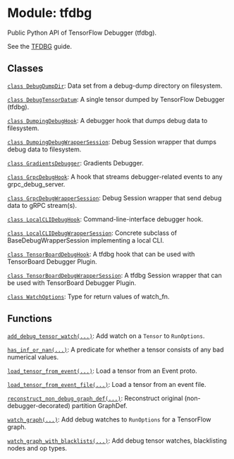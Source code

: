 <div itemscope itemtype="http://developers.google.com/ReferenceObject">
<meta itemprop="name" content="tfdbg" />
<meta itemprop="path" content="Stable" />
</div>

# Module: tfdbg

Public Python API of TensorFlow Debugger (tfdbg).

See the [TFDBG](https://www.tensorflow.org/guide/debugger) guide.




## Classes

[`class DebugDumpDir`](./tfdbg/DebugDumpDir.md): Data set from a debug-dump directory on filesystem.

[`class DebugTensorDatum`](./tfdbg/DebugTensorDatum.md): A single tensor dumped by TensorFlow Debugger (tfdbg).

[`class DumpingDebugHook`](./tfdbg/DumpingDebugHook.md): A debugger hook that dumps debug data to filesystem.

[`class DumpingDebugWrapperSession`](./tfdbg/DumpingDebugWrapperSession.md): Debug Session wrapper that dumps debug data to filesystem.

[`class GradientsDebugger`](./tfdbg/GradientsDebugger.md): Gradients Debugger.

[`class GrpcDebugHook`](./tfdbg/GrpcDebugHook.md): A hook that streams debugger-related events to any grpc_debug_server.

[`class GrpcDebugWrapperSession`](./tfdbg/GrpcDebugWrapperSession.md): Debug Session wrapper that send debug data to gRPC stream(s).

[`class LocalCLIDebugHook`](./tfdbg/LocalCLIDebugHook.md): Command-line-interface debugger hook.

[`class LocalCLIDebugWrapperSession`](./tfdbg/LocalCLIDebugWrapperSession.md): Concrete subclass of BaseDebugWrapperSession implementing a local CLI.

[`class TensorBoardDebugHook`](./tfdbg/TensorBoardDebugHook.md): A tfdbg hook that can be used with TensorBoard Debugger Plugin.

[`class TensorBoardDebugWrapperSession`](./tfdbg/TensorBoardDebugWrapperSession.md): A tfdbg Session wrapper that can be used with TensorBoard Debugger Plugin.

[`class WatchOptions`](./tfdbg/WatchOptions.md): Type for return values of watch_fn.

## Functions

[`add_debug_tensor_watch(...)`](./tfdbg/add_debug_tensor_watch.md): Add watch on a `Tensor` to `RunOptions`.

[`has_inf_or_nan(...)`](./tfdbg/has_inf_or_nan.md): A predicate for whether a tensor consists of any bad numerical values.

[`load_tensor_from_event(...)`](./tfdbg/load_tensor_from_event.md): Load a tensor from an Event proto.

[`load_tensor_from_event_file(...)`](./tfdbg/load_tensor_from_event_file.md): Load a tensor from an event file.

[`reconstruct_non_debug_graph_def(...)`](./tfdbg/reconstruct_non_debug_graph_def.md): Reconstruct original (non-debugger-decorated) partition GraphDef.

[`watch_graph(...)`](./tfdbg/watch_graph.md): Add debug watches to `RunOptions` for a TensorFlow graph.

[`watch_graph_with_blacklists(...)`](./tfdbg/watch_graph_with_blacklists.md): Add debug tensor watches, blacklisting nodes and op types.

